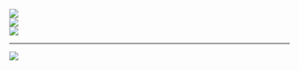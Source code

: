 
![](https://github-readme-stats.vercel.app/api?username=shaah1d&theme=dark&hide_border=false&include_all_commits=false&count_private=false)<br/>
![](https://nirzak-streak-stats.vercel.app/?user=shaah1d&theme=dark&hide_border=false)<br/>
![](https://github-readme-stats.vercel.app/api/top-langs/?username=shaah1d&theme=dark&hide_border=false&include_all_commits=false&count_private=false&layout=compact)

---
[![](https://visitcount.itsvg.in/api?id=shaah1d&icon=0&color=0)](https://visitcount.itsvg.in)

<!-- Proudly created with GPRM ( https://gprm.itsvg.in ) -->
